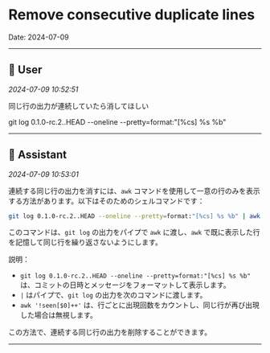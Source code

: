 # Remove consecutive duplicate lines

Date: 2024-07-09

---

## 👤 User
*2024-07-09 10:52:51*

同じ行の出力が連続していたら消してほしい

git log 0.1.0-rc.2..HEAD --oneline --pretty=format:"[%cs] %s %b"

---

## 🤖 Assistant
*2024-07-09 10:53:01*

連続する同じ行の出力を消すには、`awk` コマンドを使用して一意の行のみを表示する方法があります。以下はそのためのシェルコマンドです：

```bash
git log 0.1.0-rc.2..HEAD --oneline --pretty=format:"[%cs] %s %b" | awk '!seen[$0]++'
```

このコマンドは、`git log` の出力をパイプで `awk` に渡し、`awk` で既に表示した行を記憶して同じ行を繰り返さないようにします。

説明：
- `git log 0.1.0-rc.2..HEAD --oneline --pretty=format:"[%cs] %s %b"` は、コミットの日時とメッセージをフォーマットして表示します。
- `|` はパイプで、`git log` の出力を次のコマンドに渡します。
- `awk '!seen[$0]++'` は、行ごとに出現回数をカウントし、同じ行が再び出現した場合は無視します。

この方法で、連続する同じ行の出力を削除することができます。

---
